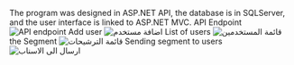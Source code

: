 The program was designed in ASP.NET API, the database is in SQLServer, and the user interface is linked to ASP.NET MVC.
API Endpoint 
![API endpoint](https://github.com/musabmasoud/NinjaTask/assets/96000124/240321b7-0802-4eac-a497-9185d4faa75e)
Add user
![اضافة مستخدم](https://github.com/musabmasoud/NinjaTask/assets/96000124/a5d3279d-49b1-4b01-9454-f015d9d92cd1)
List of users
![قائمة المستخدمين](https://github.com/musabmasoud/NinjaTask/assets/96000124/2e48278e-e059-40db-a42a-e40ef9584135)
the Segment
![قائمة الترشيحات](https://github.com/musabmasoud/NinjaTask/assets/96000124/ac77d522-fc19-4288-a069-3f7cd119352d)
Sending segment to users
![ارسال الى الاسناب](https://github.com/musabmasoud/NinjaTask/assets/96000124/6827aa8c-0f1c-459b-a3bc-794b58119fef)





